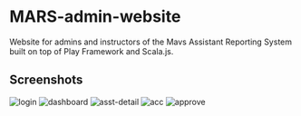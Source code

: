 MARS-admin-website
==================
Website for admins and instructors of the Mavs Assistant Reporting System built on top of Play Framework and Scala.js.

Screenshots
-----------
![login](https://cloud.githubusercontent.com/assets/4734933/14039051/de84c618-f225-11e5-9012-e9a1566da8b1.jpg)
![dashboard](https://cloud.githubusercontent.com/assets/4734933/14039075/2a19126e-f226-11e5-84b8-0ae0fdb3fe11.jpg)
![asst-detail](https://cloud.githubusercontent.com/assets/4734933/14039108/99f1270c-f226-11e5-8bf4-c28d4d0e0ff4.jpg)
![acc](https://cloud.githubusercontent.com/assets/4734933/14039110/9e44fad6-f226-11e5-9619-1dbda89d1248.jpg)
![approve](https://cloud.githubusercontent.com/assets/4734933/14039111/9fd96990-f226-11e5-9bdf-e51b2d94b114.jpg)
